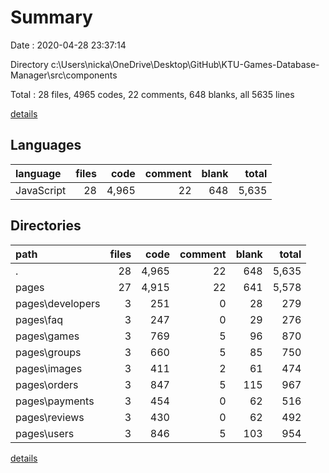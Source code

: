 # Summary

Date : 2020-04-28 23:37:14

Directory c:\Users\nicka\OneDrive\Desktop\GitHub\KTU-Games-Database-Manager\src\components

Total : 28 files,  4965 codes, 22 comments, 648 blanks, all 5635 lines

[details](details.md)

## Languages
| language | files | code | comment | blank | total |
| :--- | ---: | ---: | ---: | ---: | ---: |
| JavaScript | 28 | 4,965 | 22 | 648 | 5,635 |

## Directories
| path | files | code | comment | blank | total |
| :--- | ---: | ---: | ---: | ---: | ---: |
| . | 28 | 4,965 | 22 | 648 | 5,635 |
| pages | 27 | 4,915 | 22 | 641 | 5,578 |
| pages\developers | 3 | 251 | 0 | 28 | 279 |
| pages\faq | 3 | 247 | 0 | 29 | 276 |
| pages\games | 3 | 769 | 5 | 96 | 870 |
| pages\groups | 3 | 660 | 5 | 85 | 750 |
| pages\images | 3 | 411 | 2 | 61 | 474 |
| pages\orders | 3 | 847 | 5 | 115 | 967 |
| pages\payments | 3 | 454 | 0 | 62 | 516 |
| pages\reviews | 3 | 430 | 0 | 62 | 492 |
| pages\users | 3 | 846 | 5 | 103 | 954 |

[details](details.md)